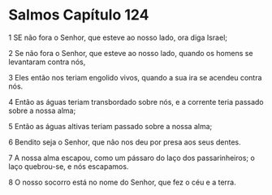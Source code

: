 # Salmos Capítulo 124

1	SE não fora o Senhor, que esteve ao nosso lado, ora diga Israel;

2	Se não fora o Senhor, que esteve ao nosso lado, quando os homens se levantaram contra nós,

3	Eles então nos teriam engolido vivos, quando a sua ira se acendeu contra nós.

4	Então as águas teriam transbordado sobre nós, e a corrente teria passado sobre a nossa alma;

5	Então as águas altivas teriam passado sobre a nossa alma;

6	Bendito seja o Senhor, que não nos deu por presa aos seus dentes.

7	A nossa alma escapou, como um pássaro do laço dos passarinheiros; o laço quebrou-se, e nós escapamos.

8	O nosso socorro está no nome do Senhor, que fez o céu e a terra.

